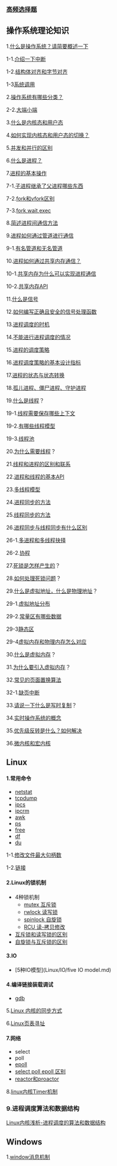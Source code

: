 ### [高频选择题](interview/interview-master/面试/操作系统/选择题.md)



## 操作系统理论知识

1.[什么是操作系统？请简要概述一下](interview/interview-master/面试/操作系统/OS/1.md)

1-1.[介绍一下中断](interview/interview-master/面试/操作系统/OS/1-1.md)

1-2.[结构体对齐和字节对齐](interview/interview-master/面试/操作系统/OS/1-2.md)

1-3[系统调用](interview/interview-master/面试/操作系统/OS/1-3.md)

2.[操作系统有哪些分类？](interview/interview-master/面试/操作系统/OS/2.md)

2-2.[大端小端](interview/interview-master/面试/操作系统/OS/2-2.md)

3.[什么是内核态和用户态](interview/interview-master/面试/操作系统/OS/3.md)

4.[如何实现内核态和用户态的切换？](interview/interview-master/面试/操作系统/OS/4.md)

5.[并发和并行的区别](interview/interview-master/面试/操作系统/OS/5.md)

6.[什么是进程？](interview/interview-master/面试/操作系统/OS/6.md)

7.[进程的基本操作](interview/interview-master/面试/操作系统/OS/7.md)

7-1.[子进程继承了父进程哪些东西](7-1.md)

7-2.[fork和vfork区别](7-2.md)

7-3.[fork,wait,exec](interview/interview-master/面试/操作系统/OS/7-3.md)

8.[简述进程间通信方法](interview/interview-master/面试/操作系统/OS/8.md)

9.[进程如何通过管道进行通信](interview/interview-master/面试/操作系统/OS/9.md)

9-1.[有名管道和无名管道](9-1.md)

10.[进程如何通过共享内存通信？](interview/interview-master/面试/操作系统/OS/10.md)

10-1.[共享内存为什么可以实现进程通信](interview/interview-master/面试/操作系统/OS/10-1.md)

10-2.[共享内存API](请你来说一下共享内存相关api.md)

11.[什么是信号](interview/interview-master/面试/操作系统/OS/11.md)

12.[如何编写正确且安全的信号处理函数](interview/interview-master/面试/操作系统/OS/12.md)

13.[进程调度的时机](interview/interview-master/面试/操作系统/OS/13.md)

14.[不能进行进程调度的情况](interview/interview-master/面试/操作系统/OS/14.md)

15.[进程的调度策略](interview/interview-master/面试/操作系统/OS/15.md)

16.[进程调度策略的基本设计指标](interview/interview-master/面试/操作系统/OS/16.md)

17.[进程的状态与状态转换](interview/interview-master/面试/操作系统/OS/17.md)

18.[孤儿进程、僵尸进程、守护进程](interview/interview-master/面试/操作系统/OS/18.md)

19.[什么是线程](interview/interview-master/面试/操作系统/OS/19.md)？

19-1.[线程需要保存哪些上下文](interview/interview-master/面试/操作系统/OS/19-1.md)

19-2.[有哪些线程模型](19-2.md)

19-3.[线程池](19-3.md)

20.[为什么需要线程](interview/interview-master/面试/操作系统/OS/20.md)？

21.[线程和进程的区别和联系](interview/interview-master/面试/操作系统/OS/21.md)

22.[进程和线程的基本API](interview/interview-master/面试/操作系统/OS/22.md)

23.[多线程模型](interview/interview-master/面试/操作系统/OS/23.md)

24.[进程同步的方法](interview/interview-master/面试/操作系统/OS/24.md)

25.[线程同步的方法](interview/interview-master/面试/操作系统/OS/25.md)

26.[进程同步与线程同步有什么区别](interview/interview-master/面试/操作系统/OS/26.md)

26-1.[多进程和多线程抉择](interview/interview-master/面试/操作系统/OS/26-1.md)

26-2.[协程](interview/interview-master/面试/操作系统/OS/26-2.md)

27.[死锁是怎样产生的](interview/interview-master/面试/操作系统/OS/27.md)？

28.[如何处理死锁问题](interview/interview-master/面试/操作系统/OS/28.md)？

29.[什么是虚拟地址，什么是物理地址](interview/interview-master/面试/操作系统/OS/29.md)？

29-1.[虚拟地址分布](29-1.md)

29-2.[常量区有哪些数据](29-2.md)

29-3[静态区](29-3.md)

29-4[虚拟内存和物理内存怎么对应](29-4.md)

30.[什么是虚拟内存](interview/interview/interview-master/面试/操作系统/OS/30.md)？

31.[为什么要引入虚拟内存](31.md)？

32.[常见的页面置换算法](32.md)

32-1.[缺页中断](32-1.md)

33.[请说一下什么是写时复制](33.md)？

34.[实时操作系统的概念](34.md)

35.[优先级反转是什么？如何解决](35.md)

36.[微内核和宏内核](36.md)



## Linux

#### 1.常用命令

* [netstat](netstat.md)
* [tcpdump](tcpdump.md)
* [ipcs](ipcs.md)
* [ipcrm](ipcrm.md)
* [awk](awk.md)
* [ps](interview/interview/interview-master/面试/操作系统/Linux/command/ps.md)
* [free](free.md)
* [df](df.md)
* [du](du.md)

1-1.[修改文件最大句柄数](interview/interview-master/面试/操作系统/Linux/1-1.md)

1-2.[链接](interview/interview-master/面试/操作系统/Linux/1-2.md)

#### 2.Linux的锁机制

* 4种锁机制
  * [mutex 互斥锁](interview/interview-master/面试/操作系统/Linux/lock/mutex.md)
  * [rwlock 读写锁](rwlock.md)	
  * [spinlock 自旋锁](spinlock.md)
  * [RCU 读-拷贝修改](RCU.md)
* [互斥锁和读写锁的区别](mutex和rwlock区别.md)
* [自旋锁与互斥锁的区别](mutex和spinlock区别.md)

#### 3.IO

* [5种IO模型](Linux/IO/five IO model.md)

#### 4.编译链接装载调试

* [gdb](gdb.md)

5.[Linux 内核的同步方式](interview/interview-master/面试/操作系统/Linux/5.md)

6.[Linux页表寻址](interview/interview-master/面试/操作系统/Linux/6.md)

#### 7.网络

* select
* poll
* [epoll](interview/interview-master/面试/操作系统/Linux/net/7-3.md)
* [select poll epoll 区别](7-4.md)
* [reactor和proactor](7-5.md)

8.[linux内核Timer机制](interview/interview-master/面试/操作系统/Linux/8.md)

### 9.进程调度算法和数据结构

[Linux内核浅析-进程调度的算法和数据结构](进程调度的算法和数据结构.md)

## Windows

1.[window消息机制](interview/interview-master/面试/操作系统/Windows/1.md)

